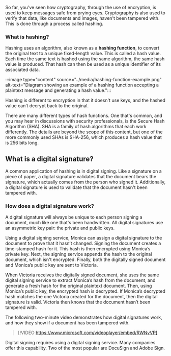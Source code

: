 So far, you've seen how cryptography, through the use of encryption, is used to keep messages safe from prying eyes. Cryptography is also used to verify that data, like documents and images, haven't been tampered with. This is done through a process called hashing.

### What is hashing?

Hashing uses an algorithm, also known as a **hashing function**, to convert the original text to a unique fixed-length value. This is called a hash value. Each time the same text is hashed using the same algorithm, the same hash value is produced. That hash can then be used as a unique identifier of its associated data.

:::image type="content" source="../media/hashing-function-example.png" alt-text="Diagram showing an example of a hashing function accepting a plaintext message and generating a hash value.":::

Hashing is different to encryption in that it doesn't use keys, and the hashed value can’t decrypt back to the original.

There are many different types of hash functions. One that's common, and you may hear in discussions with security professionals, is the Secure Hash Algorithm (SHA). SHA is a family of hash algorithms that each work differently. The details are beyond the scope of this content, but one of the more commonly used SHAs is SHA-256, which produces a hash value that is 256 bits long.

## What is a digital signature?

A common application of hashing is in digital signing. Like a signature on a piece of paper, a digital signature validates that the document bears the signature, which actually comes from the person who signed it. Additionally, a digital signature is used to validate that the document hasn't been tampered with.

### How does a digital signature work?

A digital signature will always be unique to each person signing a document, much like one that's been handwritten. All digital signatures use an asymmetric key pair: the private and public keys.

Using a digital signing service, Monica can assign a digital signature to the document to prove that it hasn’t changed. Signing the document creates a time-stamped hash for it. This hash is then encrypted using Monica’s private key. Next, the signing service appends the hash to the original document, which isn't encrypted. Finally, both the digitally signed document and Monica’s public key are sent to Victoria.

When Victoria receives the digitally signed document, she uses the same digital signing service to extract Monica’s hash from the document, and generate a fresh hash for the original plaintext document. Then, using Monica’s public key, the encrypted hash is decrypted. If Monica’s decrypted hash matches the one Victoria created for the document, then the digital signature is valid. Victoria then knows that the document hasn’t been tampered with.

The following two-minute video demonstrates how digital signatures work, and how they show if a document has been tampered with.

> [!VIDEO https://www.microsoft.com/videoplayer/embed/RWNvVP]

Digital signing requires using a digital signing service. Many companies offer this capability. Two of the most popular are DocuSign and Adobe Sign.
